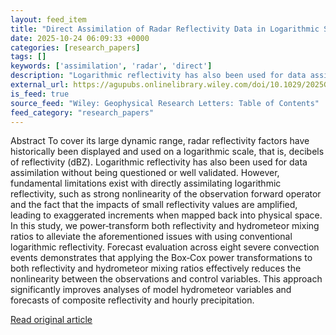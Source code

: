 ```yaml
---
layout: feed_item
title: "Direct Assimilation of Radar Reflectivity Data in Logarithmic Scale or Power Transform?"
date: 2025-10-24 06:09:33 +0000
categories: [research_papers]
tags: []
keywords: ['assimilation', 'radar', 'direct']
description: "Logarithmic reflectivity has also been used for data assimilation without being questioned or well validated"
external_url: https://agupubs.onlinelibrary.wiley.com/doi/10.1029/2025GL116531?af=R
is_feed: true
source_feed: "Wiley: Geophysical Research Letters: Table of Contents"
feed_category: "research_papers"
---
```


Abstract To cover its large dynamic range, radar reflectivity factors have historically been displayed and used on a logarithmic scale, that is, decibels of reflectivity (dBZ). Logarithmic reflectivity has also been used for data assimilation without being questioned or well validated. However, fundamental limitations exist with directly assimilating logarithmic reflectivity, such as strong nonlinearity of the observation forward operator and the fact that the impacts of small reflectivity values are amplified, leading to exaggerated increments when mapped back into physical space. In this study, we power‐transform both reflectivity and hydrometeor mixing ratios to alleviate the aforementioned issues with using conventional logarithmic reflectivity. Forecast evaluation across eight severe convection events demonstrates that applying the Box‐Cox power transformations to both reflectivity and hydrometeor mixing ratios effectively reduces the nonlinearity between the observations and control variables. This approach significantly improves analyses of model hydrometeor variables and forecasts of composite reflectivity and hourly precipitation.

[Read original article](https://agupubs.onlinelibrary.wiley.com/doi/10.1029/2025GL116531?af=R)
